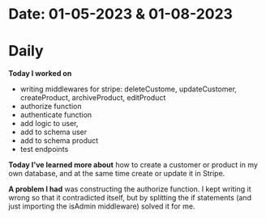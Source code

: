 # Date: 01-05-2023 & 01-08-2023

# Daily

**Today I worked on**
- writing middlewares for stripe:
deleteCustome,
updateCustomer,
createProduct,
archiveProduct,
editProduct
- authorize function
- authenticate function
- add logic to user,
- add to schema user
- add to schema product
- test endpoints

**Today I've learned more about** how to create a customer or product in my own database, and at the same time create or update it in Stripe.


**A problem I had** was constructing the authorize function. I kept writing it wrong so that it contradicted itself, but by splitting the if statements (and just importing the isAdmin middleware) solved it for me.